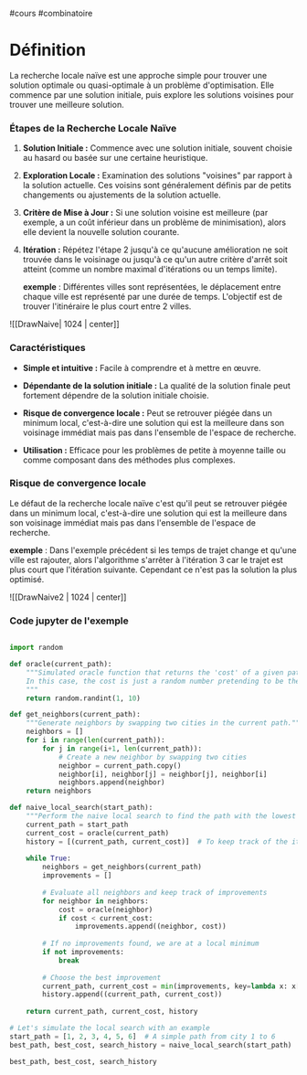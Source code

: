 #cours #combinatoire
# Définition 

La recherche locale naïve est une approche simple pour trouver une solution optimale ou quasi-optimale à un problème d'optimisation. Elle commence par une solution initiale, puis explore les solutions voisines pour trouver une meilleure solution.


### Étapes de la Recherche Locale Naïve

1. **Solution Initiale :** Commence avec une solution initiale, souvent choisie au hasard ou basée sur une certaine heuristique.
   
2. **Exploration Locale :** Examination des solutions "voisines" par rapport à la solution actuelle. Ces voisins sont généralement définis par de petits changements ou ajustements de la solution actuelle.
   
3. **Critère de Mise à Jour :** Si une solution voisine est meilleure (par exemple, a un coût inférieur dans un problème de minimisation), alors elle devient la nouvelle solution courante.
   
4. **Itération :** Répétez l'étape 2 jusqu'à ce qu'aucune amélioration ne soit trouvée dans le voisinage ou jusqu'à ce qu'un autre critère d'arrêt soit atteint (comme un nombre maximal d'itérations ou un temps limite).

	**exemple** : Différentes villes sont représentées, le déplacement entre chaque ville est représenté par une durée de temps. L'objectif est de trouver l'itinéraire le plus court entre 2 villes. 

![[DrawNaive| 1024 | center]]


### Caractéristiques

- **Simple et intuitive :** Facile à comprendre et à mettre en œuvre.
  
- **Dépendante de la solution initiale :** La qualité de la solution finale peut fortement dépendre de la solution initiale choisie.
  
- **Risque de convergence locale :** Peut se retrouver piégée dans un minimum local, c'est-à-dire une solution qui est la meilleure dans son voisinage immédiat mais pas dans l'ensemble de l'espace de recherche.
  
- **Utilisation :** Efficace pour les problèmes de petite à moyenne taille ou comme composant dans des méthodes plus complexes.


### Risque de convergence locale

Le défaut de la recherche locale naïve c'est qu'il peut se retrouver piégée dans un minimum local, c'est-à-dire une solution qui est la meilleure dans son voisinage immédiat mais pas dans l'ensemble de l'espace de recherche. 


**exemple** : Dans l'exemple précédent si les temps de trajet change et qu'une ville est rajouter, alors l'algorithme s'arrêter à l'itération 3 car le trajet est plus court que l'itération suivante. Cependant ce n'est pas la solution la plus optimisé.


![[DrawNaive2 | 1024 | center]]



### Code jupyter de l'exemple


```python

import random

def oracle(current_path):
    """Simulated oracle function that returns the 'cost' of a given path.
    In this case, the cost is just a random number pretending to be the time duration.
    """
    return random.randint(1, 10)

def get_neighbors(current_path):
    """Generate neighbors by swapping two cities in the current path."""
    neighbors = []
    for i in range(len(current_path)):
        for j in range(i+1, len(current_path)):
            # Create a new neighbor by swapping two cities
            neighbor = current_path.copy()
            neighbor[i], neighbor[j] = neighbor[j], neighbor[i]
            neighbors.append(neighbor)
    return neighbors

def naive_local_search(start_path):
    """Perform the naive local search to find the path with the lowest 'cost' according to the oracle."""
    current_path = start_path
    current_cost = oracle(current_path)
    history = [(current_path, current_cost)]  # To keep track of the iterations
    
    while True:
        neighbors = get_neighbors(current_path)
        improvements = []
        
        # Evaluate all neighbors and keep track of improvements
        for neighbor in neighbors:
            cost = oracle(neighbor)
            if cost < current_cost:
                improvements.append((neighbor, cost))
        
        # If no improvements found, we are at a local minimum
        if not improvements:
            break
        
        # Choose the best improvement
        current_path, current_cost = min(improvements, key=lambda x: x[1])
        history.append((current_path, current_cost))
    
    return current_path, current_cost, history

# Let's simulate the local search with an example
start_path = [1, 2, 3, 4, 5, 6]  # A simple path from city 1 to 6
best_path, best_cost, search_history = naive_local_search(start_path)

best_path, best_cost, search_history

```